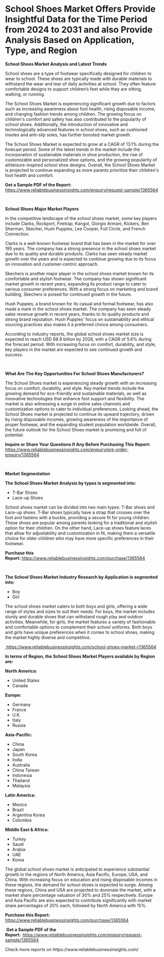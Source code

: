 <p><h1>School Shoes Market Offers Provide Insightful Data for the Time Period from 2024 to 2031 and also Provide Analysis Based on Application, Type, and Region</h1></p><p><strong>School Shoes Market Analysis and Latest Trends</strong></p>
<p><p>School shoes are a type of footwear specifically designed for children to wear to school. These shoes are typically made with durable materials to withstand the wear and tear of daily activities at school. They often feature comfortable designs to support children’s feet while they are sitting, walking, or running.</p><p>The School Shoes Market is experiencing significant growth due to factors such as increasing awareness about foot health, rising disposable income, and changing fashion trends among children. The growing focus on children's comfort and safety has also contributed to the popularity of school shoes. Additionally, the introduction of innovative and technologically advanced features in school shoes, such as cushioned insoles and anti-slip soles, has further boosted market growth.</p><p>The School Shoes Market is expected to grow at a CAGR of 13.1% during the forecast period. Some of the latest trends in the market include the incorporation of sustainable materials in shoe production, the rise of customizable and personalized shoe options, and the growing popularity of athleisure-inspired school shoe designs. Overall, the School Shoes Market is projected to continue expanding as more parents prioritize their children's foot health and comfort.</p></p>
<p><strong>Get a Sample PDF of the Report:&nbsp;</strong> <a href="https://www.reliablebusinessinsights.com/enquiry/request-sample/1365564">https://www.reliablebusinessinsights.com/enquiry/request-sample/1365564</a></p>
<p>&nbsp;</p>
<p><strong>School Shoes Major Market Players</strong></p>
<p><p>In the competitive landscape of the school shoes market, some key players include Clarks, Rockport, Firetrap, Kangol, Giorgio Armani, Kickers, Ben Sherman, Skecher, Hush Puppies, Lee Cooper, Full Circle, and French Connection. </p><p>Clarks is a well-known footwear brand that has been in the market for over 195 years. The company has a strong presence in the school shoes market due to its quality and durable products. Clarks has seen steady market growth over the years and is expected to continue growing due to its focus on innovation and customer-centric approach.</p><p>Skechers is another major player in the school shoes market known for its comfortable and stylish footwear. The company has shown significant market growth in recent years, expanding its product range to cater to various consumer preferences. With a strong focus on marketing and brand building, Skechers is poised for continued growth in the future.</p><p>Hush Puppies, a brand known for its casual and formal footwear, has also made a mark in the school shoes market. The company has seen steady sales revenue growth in recent years, thanks to its quality products and strong brand reputation. Hush Puppies' focus on sustainability and ethical sourcing practices also makes it a preferred choice among consumers.</p><p>According to industry reports, the global school shoes market size is expected to reach USD 88.9 billion by 2026, with a CAGR of 5.6% during the forecast period. With increasing focus on comfort, durability, and style, key players in the market are expected to see continued growth and success.</p></p>
<p>&nbsp;</p>
<p><strong>What Are The Key Opportunities For School Shoes Manufacturers?</strong></p>
<p><p>The School Shoes market is experiencing steady growth with an increasing focus on comfort, durability, and style. Key market trends include the growing demand for eco-friendly and sustainable materials, as well as innovative technologies that enhance foot support and flexibility. The market is also witnessing a surge in online sales channels and customization options to cater to individual preferences. Looking ahead, the School Shoes market is projected to continue its upward trajectory, driven by rising disposable incomes, growing awareness of the importance of proper footwear, and the expanding student population worldwide. Overall, the future outlook for the School Shoes market is promising and full of potential.</p></p>
<p><strong>Inquire or Share Your Questions If Any Before Purchasing This Report:</strong> <a href="https://www.reliablebusinessinsights.com/enquiry/pre-order-enquiry/1365564">https://www.reliablebusinessinsights.com/enquiry/pre-order-enquiry/1365564</a></p>
<p>&nbsp;</p>
<p><strong>Market Segmentation</strong></p>
<p><strong>The School Shoes Market Analysis by types is segmented into:</strong></p>
<p><ul><li>T-Bar Shoes</li><li>Lace-up Shoes</li></ul></p>
<p><p>School shoes market can be divided into two main types: T-Bar shoes and Lace-up shoes. T-Bar shoes typically have a strap that crosses over the foot and fastens with a buckle, providing a secure fit for young children. These shoes are popular among parents looking for a traditional and stylish option for their children. On the other hand, Lace-up shoes feature laces that allow for adjustability and customization in fit, making them a versatile choice for older children who may have more specific preferences in their footwear.</p></p>
<p><strong>Purchase this Report:&nbsp;</strong><a href="https://www.reliablebusinessinsights.com/purchase/1365564">https://www.reliablebusinessinsights.com/purchase/1365564</a></p>
<p>&nbsp;</p>
<p><strong>The School Shoes Market Industry Research by Application is segmented into:</strong></p>
<p><ul><li>Boy</li><li>Girl</li></ul></p>
<p><p>The school shoes market caters to both boys and girls, offering a wide range of styles and sizes to suit their needs. For boys, the market includes sturdy and durable shoes that can withstand rough play and outdoor activities. Meanwhile, for girls, the market features a variety of fashionable and comfortable options to complement their school uniforms. Both boys and girls have unique preferences when it comes to school shoes, making the market highly diverse and competitive.</p></p>
<p><a href="https://www.reliablebusinessinsights.com/school-shoes-market-r1365564">&nbsp;https://www.reliablebusinessinsights.com/school-shoes-market-r1365564</a></p>
<p><strong>In terms of Region, the School Shoes Market Players available by Region are:</strong></p>
<p>
    <p> <strong> North America: </strong>
        <ul>
            <li>United States</li>
            <li>Canada</li>
        </ul>
        </p> 
    <p> <strong> Europe: </strong>
        <ul>
            <li>Germany</li>
            <li>France</li>
            <li>U.K.</li>
            <li>Italy</li>
            <li>Russia</li>
        </ul>
        </p> 
    <p> <strong> Asia-Pacific: </strong>
        <ul>
            <li>China</li>
            <li>Japan</li>
            <li>South Korea</li>
            <li>India</li>
            <li>Australia</li>
            <li>China Taiwan</li>
            <li>Indonesia</li>
            <li>Thailand</li>
            <li>Malaysia</li>
        </ul>
        </p> 
    <p> <strong> Latin America: </strong>
        <ul>
            <li>Mexico</li>
            <li>Brazil</li>
            <li>Argentina Korea</li>
            <li>Colombia</li>
        </ul>
        </p> 
    <p> <strong> Middle East & Africa: </strong>
        <ul>
            <li>Turkey</li>
            <li>Saudi</li>
            <li>Arabia</li>
            <li>UAE</li>
            <li>Korea</li>
        </ul>
    </p>
    </p>
<p><p>The global school shoes market is anticipated to experience substantial growth in the regions of North America, Asia Pacific, Europe, USA, and China. With increasing focus on education and rising disposable incomes in these regions, the demand for school shoes is expected to surge. Among these regions, China and USA are projected to dominate the market, with a market share percentage valuation of 30% and 25% respectively. Europe and Asia Pacific are also expected to contribute significantly with market share percentages of 20% each, followed by North America with 15%.</p></p>
<p><strong>Purchase this Report: </strong><a href="https://www.reliablebusinessinsights.com/purchase/1365564">https://www.reliablebusinessinsights.com/purchase/1365564</a></p>
<p>&nbsp;<strong>Get a Sample PDF of the Report:&nbsp;&nbsp;</strong><a href="https://www.reliablebusinessinsights.com/enquiry/request-sample/1365564">https://www.reliablebusinessinsights.com/enquiry/request-sample/1365564</a></p>
<p><strong></strong></p>
<p>Check more reports on https://www.reliablebusinessinsights.com/</p>